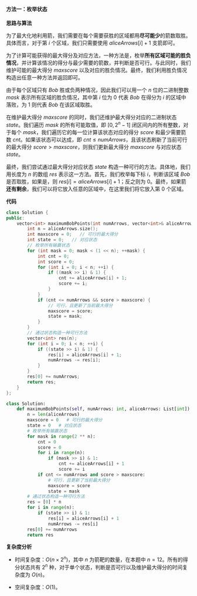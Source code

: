 #### 方法一：枚举状态

**思路与算法**

为了最大化地利用箭，我们需要在每个需要获胜的区域都用**尽可能少**的箭数取胜。具体而言，对于第 $i$ 个区域，我们只需要使用 $\textit{aliceArrows}[i] + 1$ 支箭即可。

为了计算可能获得的最大得分及对应方法，一种方法是，枚举**所有区域可能的胜负情况**，并计算该情况的得分与最少需要的箭数，并判断是否可行。与此同时，我们维护可能的最大得分 $\textit{maxscore}$ 以及对应的胜负情况。最终，我们利用胜负情况构造出任意一种方法并返回即可。

由于每个区域只有 $\textit{Bob}$ 胜或负两种情况，因此我们可以用一个 $n$ 位的二进制整数 $\textit{mask}$ 表示所有区域的胜负情况，其中第 $i$ 位为 $0$ 代表 $\textit{Bob}$ 在得分为 $i$ 的区域中落败，为 $1$ 则代表 $\textit{Bob}$ 在该区域取胜。

在维护最大得分 $\textit{maxscore}$ 的同时，我们还维护最大得分对应的二进制状态 $\textit{state}$。我们遍历 $\textit{mask}$ 的所有可能取值，即 $[0, 2^n - 1]$ 闭区间内的所有整数，对于每个 $\textit{mask}$，我们遍历它的每一位计算该状态对应的得分 $\textit{score}$ 和最少需要箭数 $\textit{cnt}$。如果该状态可以达成，即 $cnt \le \textit{numArrows}$，且该状态刷新了当前可行的最大得分 $\textit{score} > \textit{maxscore}$，则我们更新最大得分 $\textit{maxscore}$ 与对应状态 $\textit{state}$。

最终，我们尝试通过最大得分对应状态 $\textit{state}$ 构造一种可行的方法。具体地，我们用长度为 $n$ 的数组 $\textit{res}$ 表示这一方法。首先，我们枚举每下标 $i$，判断该区域 $\textit{Bob}$ 是否取胜，如果是，则 $\textit{res}[i] = \textit{aliceArrows}[i] + 1$；反之则为 $0$。最终，如果箭**还有剩余**，我们可以将它放入任意的区域中，在这里我们将它放入第 $0$ 个区域。

**代码**

```C++ [sol1-C++]
class Solution {
public:
    vector<int> maximumBobPoints(int numArrows, vector<int>& aliceArrows) {
        int n = aliceArrows.size();
        int maxscore = 0;   // 可行的最大得分
        int state = 0;   // 对应状态
        // 枚举所有输赢状态
        for (int mask = 0; mask < (1 << n); ++mask) {
            int cnt = 0;
            int score = 0;
            for (int i = 0; i < n; ++i) {
                if ((mask >> i) & 1) {
                    cnt += aliceArrows[i] + 1;
                    score += i;
                }
            }
            if (cnt <= numArrows && score > maxscore) {
                // 可行，且更新了当前最大得分
                maxscore = score;
                state = mask;
            }
        }
        // 通过状态构造一种可行方法
        vector<int> res(n);
        for (int i = 0; i < n; ++i) {
            if ((state >> i) & 1) {
                res[i] = aliceArrows[i] + 1;
                numArrows -= res[i];
            }
        }
        res[0] += numArrows;
        return res;
    }
};
```


```Python [sol1-Python3]
class Solution:
    def maximumBobPoints(self, numArrows: int, aliceArrows: List[int]) -> List[int]:
        n = len(aliceArrows)
        maxscore = 0   # 可行的最大得分
        state = 0   # 对应状态
        # 枚举所有输赢状态
        for mask in range(2 ** n):
            cnt = 0
            score = 0
            for i in range(n):
                if (mask >> i) & 1:
                    cnt += aliceArrows[i] + 1
                    score += i
            if cnt <= numArrows and score > maxscore:
                # 可行，且更新了当前最大得分
                maxscore = score
                state = mask
        # 通过状态构造一种可行方法
        res = [0] * n
        for i in range(n):
            if (state >> i) & 1:
                res[i] = aliceArrows[i] + 1
                numArrows -= res[i]
        res[0] += numArrows
        return res
```


**复杂度分析**

- 时间复杂度：$O(n \times 2^n)$，其中 $n$ 为箭靶的数量，在本题中 $n = 12$。所有的得分状态共有 $2^n$ 种，对于单个状态，判断是否可行以及维护最大得分的时间复杂度为 $O(n)$。

- 空间复杂度：$O(1)$。
